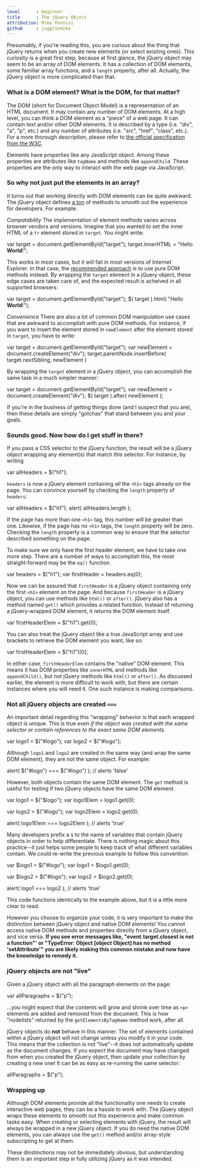 ```yaml
---
level      : beginner
title      : The jQuery Object
attribution: Mike Pennisi
github     : jugglinmike
---
```

Presumably, if you're reading this, you are curious about the thing that jQuery returns when you create new elements (or select existing ones).
This curiosity is a great first step, because at first glance, the jQuery object may seem to be an array of DOM elements.
It has a collection of DOM elements, some familiar array functions, and a `length` property, after all.
Actually, the jQuery object is more complicated than that.

### What is a DOM element? What is the DOM, for that matter?

The DOM (short for Document Object Model) is a representation of an HTML document.
It may contain any number of DOM elements.
At a high level, you can think a DOM element as a "piece" of a web page. It can contain text and/or other DOM elements.
It is described by a type (i.e. "div", "a", "p", etc.) and any number of attributes (i.e. "src", "href", "class", etc.).
For a more thorough description, please refer to [the official specification from the W3C](http://www.w3.org/TR/DOM-Level-2-Core/core.html#ID-745549614).

Elements have properties like any JavaScript object.
Among these properties are attributes like `tagName` and methods like `appendChild`.
These properties are the only way to interact with the web page via JavaScript.

### So why not just put the elements in an array?

It turns out that working directly with DOM elements can be quite awkward.
The jQuery object defines [a ton](http://api.jquery.com/) of methods to smooth out the experience for developers.
For example:

*Compatability*
The implementation of element methods varies across browser vendors and versions.
Imagine that you wanted to set the inner HTML of a `tr` element stored in `target`. You might write:

<javascript caption="Setting the inner HTML with the native DOM API">
var target = document.getElementById("target");
target.innerHTML = "<td>Hello <b>World</b>!</td>";
</javascript>

This works in most cases, but it will fail in most versions of Internet Explorer.
In that case, the [recommended approach](http://www.quirksmode.org/dom/w3c_html.html) is to use pure DOM methods instead.
By wrapping the `target` element in a jQuery object, these edge cases are taken care of, and the expected result is acheived in all supported browsers:

<javascript caption="Setting the inner HTML with jQuery">
var target = document.getElementById("target");
$( target ).html( "<td>Hello <b>World</b>!</td>");
</javascript>

*Convenience*
There are also a lot of common DOM manipulation use cases that are awkward to accomplish with pure DOM methods.
For instance, if you want to insert the element stored in `newElement` after the element stored in `target`, you have to write:

<javascript caption="Inserting a new element after another with the native DOM API">
var target = document.getElementById("target");
var newElement = document.createElement("div");
target.parentNode.insertBefore( target.nextSibling, newElement )
</javascript>

By wrapping the `target` element in a jQuery object, you can accomplish the same task in a much simpler manner:

<javascript caption="Inserting a new element after another with jQuery">
var target = document.getElementById("target");
var newElement = document.createElement("div");
$( target ).after( newElement );
</javascript>

If you're in the business of getting things done (and I suspect that you are), then these details are simply "gotchas" that stand between you and your goals.

### Sounds good. Now how do I get stuff in there?

If you pass a CSS selector to the jQuery function, the result will be a jQuery object wrapping any element(s) that match this selector.
For instance, by writing

<javascript caption="Selecting all 'h1' tags">
var allHeaders = $("h1");
</javascript>

`headers` is now a jQuery element containing *all* the `<h1>` tags already on the page.
You can convince yourself by checking the `length` property of `headers`:

<javascript caption="Viewing the number of 'h1' tags on the page">
var allHeaders = $("h1");
alert( allHeaders.length );
</javascript>

If the page has more than one `<h1>` tag, this number will be greater than one.
Likewise, if the page has no `<h1>` tags, the `length` property will be zero.
Checking the `length` property is a common way to ensure that the selector described something on the page.

To make sure we only have the first header element, we have to take one more step.
There are a number of ways to accomplish this, the most straight-forward may be the `eq()` function.

<javascript caption="Selecting only the first 'h1' element on the page (in a jQuery object)">
var headers = $("h1");
var firstHeader = headers.eq(0);
</javascript>

Now we can be assured that `firstHeader` is a jQuery object containing only the first `<h1>` element on the page.
And because `firstHeader` is a jQuery object, you can use methods like `html()` or `after()`.
jQuery also has a method named `get()` which provides a related function.
Instead of returning a jQuery-wrapped DOM element, it returns the DOM element itself.

<javascript caption="Selecting only the first 'h1' element on the page">
var firstHeaderElem = $("h1").get(0);
</javascript>

You can also treat the jQuery object like a true JavaScript array and use brackets to retrieve the DOM element you want, like so:

<javascript caption="Selecting only the first 'h1' element on the page (alternate approach)">
var firstHeaderElem = $("h1")[0];
</javascript>

In either case, `firstHeaderElem` contains the "native" DOM element.
This means it has DOM properties like `innerHTML` and methods like `appendChild()`, but *not* jQuery methods like `html()` or `after()`.
As discussed earlier, the element is more difficult to work with, but there are certain instances where you will need it.
One such instance is making comparisons.

### Not all jQuery objects are created `===`

An important detail regarding this "wrapping" behavior is that each wrapped object is unique.
This is true *even if the object was created with the same selector or contain references to the exact same DOM elements*.

<javascript caption="Creating two jQuery objects for the same element">
var logo1 = $("#logo");
var logo2 = $("#logo");
</javascript>

Although `logo1` and `logo2` are created in the same way (and wrap the same DOM element), they are not the same object.
For example:

<javascript caption="Comparing jQuery object">
alert( $("#logo") === $("#logo") ); // alerts 'false'
</javascript>

However, both objects contain the same DOM element.
The `get` method is useful for testing if two jQuery objects have the same DOM element.

<javascript caption="Comparing DOM elements">
var logo1 = $("$logo");
var logo1Elem = logo1.get(0);

var logo2 = $("#logo");
var logo2Elem = logo2.get(0);

alert( logo1Elem === logo2Elem ); // alerts 'true'
</javascript>

Many developers prefix a `$` to the name of variables that contain jQuery objects in order to help differentiate.
There is nothing magic about this practice--it just helps some people to keep track of what different variables contain.
We could re-write the previous example to follow this convention:

<javascript caption="Comparing DOM elements (with more readable variable names)">
var $logo1 = $("#logo");
var logo1 = $logo1.get(0);

var $logo2 = $("#logo");
var logo2 = $logo2.get(0);

alert( logo1 === logo2 ); // alerts 'true'
</javascript>

This code functions identically to the example above, but it is a little more clear to read.

However you choose to organize your code, it is very important to make the distinction between jQuery object and native DOM elements!
You cannot access native DOM methods and properties directly from a jQuery object, and vice versa.
**If you see error messages like, "event.target.closest is not a function"' or "TypeError: Object [object Object] has no method 'setAttribute'" you are likely making this common mistake and now have the knowledge to remedy it.**

### jQuery objects are not "live"

Given a jQuery object with all the paragraph elements on the page:

<javascript caption="Selecting all 'p' elements on the page">
var allParagraphs = $("p");
</javascript>

...you might expect that the contents will grow and shrink over time as `<p>` elements are added and removed from the document.
This is how "nodelists" returned by the `getElementsByTagName` method work, after all.

jQuery objects do **not** behave in this manner.
The set of elements contained within a jQuery object will not change unless you modify it in your code.
This means that the collection is not "live"--it does not automatically update as the document changes.
If you expect the document may have changed from when you created the jQuery object, then update your collection by creating a new one!
It can be as easy as re-running the same selector:

<javascript caption="Updating the selection">
allParagraphs = $("p");
</javascript>

### Wrapping up

Although DOM elements provide all the functionality one needs to create interactive web pages, they can be a hassle to work with.
The jQuery object wraps these elements to smooth out this experience and make common tasks easy.
When creating or selecting elements with jQuery, the result will always be wrapped in a new jQuery object.
If you do need the native DOM elements, you can always use the `get()` method and/or array-style subscripting to get at them.

These dinstinctions may not be immediately obvious, but understanding them is an important step in fully utilizing jQuery as it was intended.
